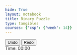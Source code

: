 ```yaml
---
hide: True
layout: notebook
title: Binary Puzzle
type: tangibles
courses: {'csp': {'week': 14}}
---
```


<html>
<head>
    <title>Binary Puzzle</title>
    <style>
        /* Add your CSS styles here */
    </style>
</head>
<body>
    <div id="puzzle-container">
        <!-- Grid will be generated by JavaScript -->
    </div>
    <div id="controls">
        <button id="undo">Undo</button>
        <button id="redo">Redo</button>
        <div id="timer">Time: 00:00</div>
    </div>
    <script>
    let history = [];
    let currentStep = -1;
    let timerInterval;
    let startTime;
    function generateGrid(size) {
        const container = document.getElementById('puzzle-container');
        container.style.gridTemplateColumns = `repeat(${size}, 50px)`;
        for (let i = 0; i < size; i++) {
            for (let j = 0; j < size; j++) {
                const cell = document.createElement('div');
                cell.className = 'puzzle-cell';
                cell.addEventListener('click', () => toggleCellValue(cell, true));
                container.appendChild(cell);
            }
        }
        startTimer();
        bindButtons();
    }
    function toggleCellValue(cell, addToHistory) {
        if (addToHistory) {
            saveHistory();
        }
        if (cell.textContent === '') {
            cell.textContent = '1';
        } else if (cell.textContent === '1') {
            cell.textContent = '0';
        } else {
            cell.textContent = '';
        }
        if (isPuzzleValid()) {
            alert("Congratulations! You solved the puzzle.");
        }
    }
    function startTimer() {
        startTime = new Date();
        timerInterval = setInterval(updateTimer, 1000);
    }
    function updateTimer() {
        const currentTime = new Date();
        const elapsed = new Date(currentTime - startTime);
        const minutes = elapsed.getUTCMinutes();
        const seconds = elapsed.getUTCSeconds();
        document.getElementById('timer').textContent = `Time: ${minutes.toString().padStart(2, '0')}:${seconds.toString().padStart(2, '0')}`;
    }
    function saveHistory() {
        const state = Array.from(document.querySelectorAll('.puzzle-cell')).map(cell => cell.textContent);
        history = history.slice(0, currentStep + 1);
        history.push(state);
        currentStep++;
    }
    function undo() {
        if (currentStep > 0) {
            currentStep--;
            restoreState(history[currentStep]);
        }
    }
    function redo() {
        if (currentStep < history.length - 1) {
            currentStep++;
            restoreState(history[currentStep]);
        }
    }
    function restoreState(state) {
        const cells = document.querySelectorAll('.puzzle-cell');
        state.forEach((value, index) => {
            cells[index].textContent = value;
        });
    }
    function bindButtons() {
        document.getElementById('undo').addEventListener('click', undo);
        document.getElementById('redo').addEventListener('click', redo);
    }
    function isPuzzleValid() {
        const size = 6; // assuming a 6x6 grid
        for (let i = 0; i < size; i++) {
            if (!checkRow(i, size) || !checkColumn(i, size)) {
                return false;
            }
        }
        return isPuzzleComplete(); // Check if the puzzle is complete
    }
    function isPuzzleComplete() {
        // Check if all cells are filled and the puzzle follows the rules
        const cells = document.querySelectorAll('.puzzle-cell');
        for (let cell of cells) {
            if (cell.textContent === '') {
                return false; // Puzzle is not complete if any cell is empty
            }
        }
        return true;
    }
    function checkRow(row, size) {
        let count = { '0': 0, '1': 0, '': 0 };
        let lastValue = null, repeat = 0;
        for (let col = 0; col < size; col++) {
            let cellIndex = row * size + col;
            let value = document.querySelectorAll('.puzzle-cell')[cellIndex].textContent;
            count[value]++;
            if (value === lastValue) {
                repeat++;
                if (repeat > 1 && value !== '') return false; // More than two same numbers adjacent
            } else {
                repeat = 0;
            }
            lastValue = value;
        }
        return count['0'] === count['1'] || count[''] > 0; // Equal number of '0's and '1's or empty cells present
    }
    function checkColumn(col, size) {
        let count = { '0': 0, '1': 0, '': 0 };
        let lastValue = null, repeat = 0;
        for (let row = 0; row < size; row++) {
            let cellIndex = row * size + col;
            let value = document.querySelectorAll('.puzzle-cell')[cellIndex].textContent;
            count[value]++;
            if (value === lastValue) {
                repeat++;
                if (repeat > 1 && value !== '') return false; // More than two same numbers adjacent
            } else {
                repeat = 0;
            }
            lastValue = value;
        }
        return count['0'] === count['1'] || count[''] > 0; // Equal number of '0's and '1's or empty cells present
    }
    document.addEventListener('DOMContentLoaded', () => {
        generateGrid(6); // Initialize 6x6 grid
    });
</script>

</body>
</html>

